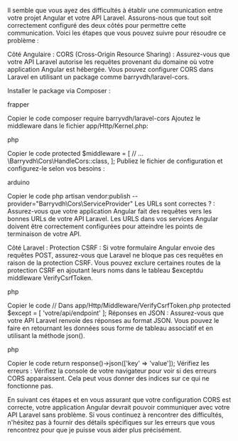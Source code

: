 Il semble que vous ayez des difficultés à établir une communication entre votre projet Angular et votre API Laravel. Assurons-nous que tout soit correctement configuré des deux côtés pour permettre cette communication. Voici les étapes que vous pouvez suivre pour résoudre ce problème :

Côté Angulaire :
CORS (Cross-Origin Resource Sharing) : Assurez-vous que votre API Laravel autorise les requêtes provenant du domaine où votre application Angular est hébergée. Vous pouvez configurer CORS dans Laravel en utilisant un package comme barryvdh/laravel-cors.

Installer le package via Composer :

frapper

Copier le code
composer require barryvdh/laravel-cors
Ajoutez le middleware dans le fichier app/Http/Kernel.php:

php

Copier le code
protected $middleware = [
    // ...
    \Barryvdh\Cors\HandleCors::class,
];
Publiez le fichier de configuration et configurez-le selon vos besoins :

arduino

Copier le code
php artisan vendor:publish --provider="Barryvdh\Cors\ServiceProvider"
Les URLs sont correctes ? : Assurez-vous que votre application Angular fait des requêtes vers les bonnes URLs de votre API Laravel. Les URLS dans vos services Angular doivent être correctement configurées pour atteindre les points de terminaison de votre API.

Côté Laravel :
Protection CSRF : Si votre formulaire Angular envoie des requêtes POST, assurez-vous que Laravel ne bloque pas ces requêtes en raison de la protection CSRF. Vous pouvez exclure certaines routes de la protection CSRF en ajoutant leurs noms dans le tableau $exceptdu middleware VerifyCsrfToken.

php

Copier le code
// Dans app/Http/Middleware/VerifyCsrfToken.php
protected $except = [
    'votre/api/endpoint'
];
Réponses en JSON : Assurez-vous que votre API Laravel renvoie des réponses au format JSON. Vous pouvez le faire en retournant les données sous forme de tableau associatif et en utilisant la méthode json().

php

Copier le code
return response()->json(['key' => 'value']);
Vérifiez les erreurs : Vérifiez la console de votre navigateur pour voir si des erreurs CORS apparaissent. Cela peut vous donner des indices sur ce qui ne fonctionne pas.

En suivant ces étapes et en vous assurant que votre configuration CORS est correcte, votre application Angular devrait pouvoir communiquer avec votre API Laravel sans problème. Si vous continuez à rencontrer des difficultés, n'hésitez pas à fournir des détails spécifiques sur les erreurs que vous rencontrez pour que je puisse vous aider plus précisément.




